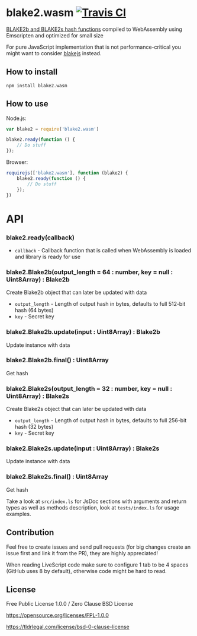 # blake2.wasm [![Travis CI](https://img.shields.io/travis/nazar-pc/blake2.wasm/master.svg?label=Travis%20CI)](https://travis-ci.org/nazar-pc/blake2.wasm)
[BLAKE2b and BLAKE2s hash functions](https://blake2.net/) compiled to WebAssembly using Emscripten and optimized for small size

For pure JavaScript implementation that is not performance-critical you might want to consider [blakejs](https://github.com/dcposch/blakejs) instead.

## How to install
```
npm install blake2.wasm
```

## How to use
Node.js:
```javascript
var blake2 = require('blake2.wasm')

blake2.ready(function () {
    // Do stuff
});
```
Browser:
```javascript
requirejs(['blake2.wasm'], function (blake2) {
    blake2.ready(function () {
        // Do stuff
    });
})
```

# API
### blake2.ready(callback)
* `callback` - Callback function that is called when WebAssembly is loaded and library is ready for use

### blake2.Blake2b(output_length = 64 : number, key = null : Uint8Array) : Blake2b
Create Blake2b object that can later be updated with data

* `output_length` - Length of output hash in bytes, defaults to full 512-bit hash (64 bytes)
* `key` - Secret key

### blake2.Blake2b.update(input : Uint8Array) : Blake2b
Update instance with data

### blake2.Blake2b.final() : Uint8Array
Get hash

### blake2.Blake2s(output_length = 32 : number, key = null : Uint8Array) : Blake2s
Create Blake2s object that can later be updated with data

* `output_length` - Length of output hash in bytes, defaults to full 256-bit hash (32 bytes)
* `key` - Secret key

### blake2.Blake2s.update(input : Uint8Array) : Blake2s
Update instance with data

### blake2.Blake2s.final() : Uint8Array
Get hash

Take a look at `src/index.ls` for JsDoc sections with arguments and return types as well as methods description, look at `tests/index.ls` for usage examples.

## Contribution
Feel free to create issues and send pull requests (for big changes create an issue first and link it from the PR), they are highly appreciated!

When reading LiveScript code make sure to configure 1 tab to be 4 spaces (GitHub uses 8 by default), otherwise code might be hard to read.

## License
Free Public License 1.0.0 / Zero Clause BSD License

https://opensource.org/licenses/FPL-1.0.0

https://tldrlegal.com/license/bsd-0-clause-license
